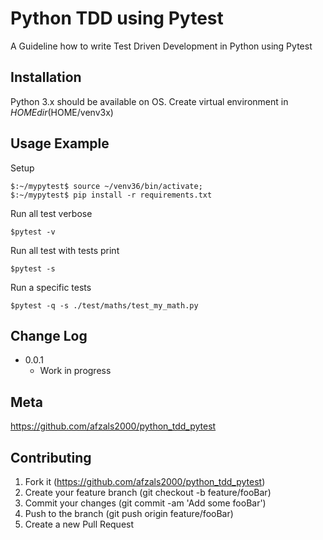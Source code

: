 # Python TDD using Pytest
A Guideline how to write Test Driven Development in Python using Pytest

## Installation
Python 3.x should be available on OS. Create virtual environment in $HOME dir ($HOME/venv3x) 

## Usage Example
Setup
```
$:~/mypytest$ source ~/venv36/bin/activate;
$:~/mypytest$ pip install -r requirements.txt
```

Run all test verbose
```
$pytest -v
```

Run all test with tests print
```
$pytest -s
```

Run a specific tests
```
$pytest -q -s ./test/maths/test_my_math.py
```

## Change Log
* 0.0.1
   * Work in progress

## Meta
https://github.com/afzals2000/python_tdd_pytest

## Contributing
1. Fork it (https://github.com/afzals2000/python_tdd_pytest)
2. Create your feature branch (git checkout -b feature/fooBar)
3. Commit your changes (git commit -am 'Add some fooBar')
4. Push to the branch (git push origin feature/fooBar)
5. Create a new Pull Request